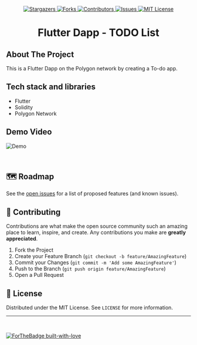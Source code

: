 <p align="center">
  <a href="https://github.com/viral-sangani/flutter-todo-dapp/stargazers">
    <img alt="Stargazers" src="https://img.shields.io/github/stars/viral-sangani/coding-challenge-2021.svg?style=for-the-badge"/>
  </a>
  <a href="https://github.com/viral-sangani/flutter-todo-dapp/network/members">
    <img alt="Forks" src="https://img.shields.io/github/forks/viral-sangani/coding-challenge-2021.svg?style=for-the-badge"/>
  </a>
  <a href="https://github.com/viral-sangani/flutter-todo-dapp/graphs/contributors">
    <img alt="Contributors" src="https://img.shields.io/github/contributors/viral-sangani/coding-challenge-2021.svg?style=for-the-badge"/>
  </a>
  <a href="https://github.com/viral-sangani/flutter-todo-dapp/issues">
    <img alt="Issues" src="https://img.shields.io/github/issues/viral-sangani/coding-challenge-2021.svg?style=for-the-badge"/>
  </a>
  <a href="https://github.com/viral-sangani/flutter-todo-dapp">
    <img alt="MIT License" src="https://img.shields.io/github/license/viral-sangani/ARVideoBrowser.svg?style=for-the-badge"/>
  </a>
</p>

<p align="center">
  <h1 align="center">Flutter Dapp - TODO List</h1>
</p>

## About The Project

This is a Flutter Dapp on the Polygon network by creating a To-do app.

## Tech stack and libraries

- Flutter
- Solidity
- Polygon Network

## Demo Video

![Demo](assets/flutter-todo-dapp-demo.gif)

<br/>

## 🗺 Roadmap

See the [open issues](https://github.com/viral-sangani/flutter-todo-dapp/issues) for a list of proposed features (and known issues).

## 🤝 Contributing

Contributions are what make the open source community such an amazing place to learn, inspire, and create. Any contributions you make are **greatly appreciated**.

1. Fork the Project
2. Create your Feature Branch (`git checkout -b feature/AmazingFeature`)
3. Commit your Changes (`git commit -m 'Add some AmazingFeature'`)
4. Push to the Branch (`git push origin feature/AmazingFeature`)
5. Open a Pull Request

## 📝 License

Distributed under the MIT License. See `LICENSE` for more information.

---

<br />

[![ForTheBadge built-with-love](http://ForTheBadge.com/images/badges/built-with-love.svg)](https://github.com/viral-sangani/flutter-todo-dapp/)
